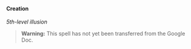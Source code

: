 #### Creation
<!-- markdownlint-disable-next-line no-emphasis-as-heading -->
_5th-level illusion_

> **Warning:**
> This spell has not yet been transferred from the Google Doc.
